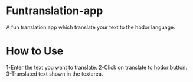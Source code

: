 # Funtranslation-app
A fun translation app which translate your text to the hodor language.

# How to Use
1-Enter the text you want to translate.
2-Click on translate to hodor button.
3-Translated text shown in the textarea.
